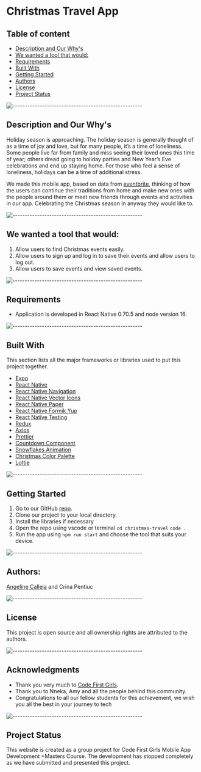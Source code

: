 # Christmas Travel App

## Table of content
- [Description and Our Why's](#Description-and-Our-Why's)
- [We wanted a tool that would:](#We-wanted-a-tool-that-would)
- [Requirements](#Requirements)
- [Built With](#Built-With)
- [Getting Started](#Getting-Started)
- [Authors](#Authors)
- [License](#License)
- [Project Status](#Project-Status)

![-----------------------------------------------------](https://raw.githubusercontent.com/andreasbm/readme/master/assets/lines/rainbow.png)

## Description and Our Why's
Holiday season is approaching. The holiday season is generally thought of as a time of joy and love, but for many people, it’s a time of loneliness. Some people live far from family and miss seeing their loved ones this time of year; others dread going to holiday parties and New Year’s Eve celebrations and end up staying home. For those who feel a sense of loneliness, holidays can be a time of additional stress. 

We made this mobile app, based on data from [eventbrite](https://www.eventbrite.com/platform/api), thinking of how the users can continue their traditions from home and make new ones with the people around them or meet new friends through events and activities in our app. Celebrating the Christmas season in anyway they would like to.



![-----------------------------------------------------](https://raw.githubusercontent.com/andreasbm/readme/master/assets/lines/rainbow.png)

## We wanted a tool that would:

1. Allow users to find Christmas events easily.
2. Allow users to sign up and log in to save their events and allow users to log out.
3. Allow users to save events and view saved events.

![-----------------------------------------------------](https://raw.githubusercontent.com/andreasbm/readme/master/assets/lines/rainbow.png)

## Requirements
- Application is developed in React Native 0.70.5 and node version 16.

![-----------------------------------------------------](https://raw.githubusercontent.com/andreasbm/readme/master/assets/lines/rainbow.png)

## Built With
This section lists all the major frameworks or libraries used to put this project together.
- [Expo](https://expo.dev/)
- [React Native](https://reactnative.dev/)
- [React Native Navigation](https://reactnavigation.org/)
- [React Native Vector Icons](https://oblador.github.io/react-native-vector-icons/)
- [React Native Paper](https://reactnativepaper.com/)
- [React Native Formik Yup](https://medium.com/fotontech/react-native-formik-yup-%EF%B8%8F-18465e020ea0)
- [React Native Testing](https://reactnative.dev/docs/testing-overview)
- [Redux](https://redux.js.org/introduction/getting-started)
- [Axios](https://blog.logrocket.com/using-axios-react-native-manage-api-requests/)
- [Prettier](https://prettier.io/)
- [Countdown Component](react-native-countdown-component)
- [Snowflakes Animation](https://www.npmjs.com/package/react-native-snowflakes)
- [Christmas Color Palette](https://coolors.co/287d4d-27ae61-f5d68f-eca824-b51717-800b1a)
- [Lottie](https://github.com/lottie-react-native/lottie-react-native)


![-----------------------------------------------------](https://raw.githubusercontent.com/andreasbm/readme/master/assets/lines/rainbow.png)

## Getting Started
1. Go to our GitHub [repo](https://github.com/agcdtmr/christmas-travel).
2. Clone our project to your local directory.
3. Install the libraries if necessary
4. Open the repo using vscode or terminal `cd christmas-travel` `code .`
5. Run the app using `npm run start` and choose the tool that suits your device.


![-----------------------------------------------------](https://raw.githubusercontent.com/andreasbm/readme/master/assets/lines/rainbow.png)

## Authors:
[Angeline Calleja](https://www.linkedin.com/in/anjcalleja/) and Crina Pentiuc

![-----------------------------------------------------](https://raw.githubusercontent.com/andreasbm/readme/master/assets/lines/rainbow.png)

## License
This project is open source and all ownership rights are attributed to the authors.

![-----------------------------------------------------](https://raw.githubusercontent.com/andreasbm/readme/master/assets/lines/rainbow.png)

## Acknowledgments
- Thank you very much to [Code First Girls](https://codefirstgirls.com/).
- Thank you to Nneka, Amy and all the people behind this community.
- Congratulations to all our fellow students for this achievement, we wish you all the best in your journey to tech

![-----------------------------------------------------](https://raw.githubusercontent.com/andreasbm/readme/master/assets/lines/rainbow.png)

## Project Status
This website is created as a group project for Code First Girls Mobile App Development +Masters Course.
The development has stopped completely as we have submitted and presented this project.
